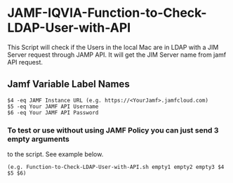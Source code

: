 # JAMF-IQVIA-Function-to-Check-LDAP-User-with-API

This Script will check if the Users in the local Mac are in LDAP with a 
JIM Server request through JAMP API. It will get the JIM Server name from jamf 
API request. 

## Jamf Variable Label Names

	$4 -eq JAMF Instance URL (e.g. https://<YourJamf>.jamfcloud.com)
	$5 -eq Your JAMF API Username
	$6 -eq Your JAMF API Password

### To test or use without using JAMF Policy you can just send 3 empty arguments 
to the script. See example below.

	(e.g. Function-to-Check-LDAP-User-with-API.sh empty1 empty2 empty3 $4 $5 $6)
